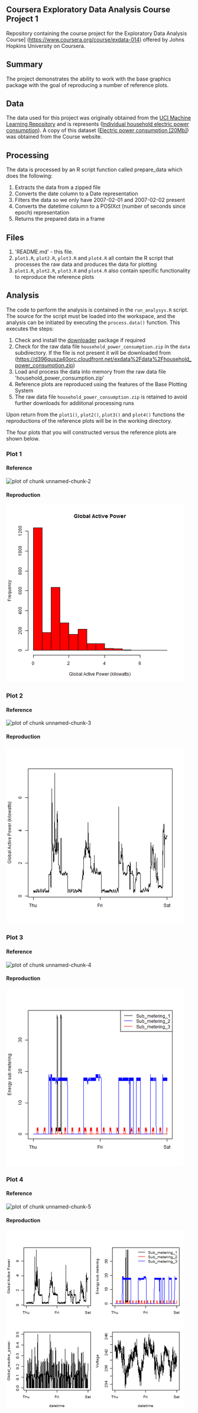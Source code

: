 ## Coursera Exploratory Data Analysis Course Project 1
Repository containing the course project for the Exploratory Data Analysis Course] (https://www.coursera.org/course/exdata-014) offered by Johns Hopkins University on Coursera.

## Summary
The project demonstrates the ability to work with the base graphics package with the goal of reproducing a number of reference plots.

## Data
The data used for this project was originally obtained from the [UCI Machine Learning Repository](http://archive.ics.uci.edu/ml/index.html) and is represents ([Individual household electric power consumption](https://archive.ics.uci.edu/ml/datasets/Individual+household+electric+power+consumption)).  A copy of this dataset ([Electric power consumption [20Mb]](https://d396qusza40orc.cloudfront.net/exdata%2Fdata%2Fhousehold_power_consumption.zip)) was obtained from the Course website.


## Processing
The data is processed by an R script function called prepare_data which does the following:
1. Extracts the data from a zipped file
2. Converts the date column to a Date representation
3. Filters the data so we only have 2007-02-01 and 2007-02-02 present
4. Converts the datetime column to a POSIXct (number of seconds since epoch) representation
5. Returns the prepared data in a frame

## Files
1. 'README.md' - this file.
1. `plot1.R`, `plot2.R`, `plot3.R` and `plot4.R` all contain the R script that processes the raw data and produces the data for plotting
2. `plot1.R`, `plot2.R`, `plot3.R` and `plot4.R` also contain specific functionality to reproduce the reference plots 

## Analysis
The code to perform the analysis is contained in the `run_analysys.R` script.  The source for the script must be loaded into the workspace, and the analysis can be initiated by executing the `process.data()` function.  This executes the steps:
1. Check and install the [downloader](http://cran.r-project.org/web/packages/downloader/index.html) package if required
2. Check for the raw data file `household_power_consumption.zip` in the `data` subdirectory.  If the file is not present it will be downloaded from (https://d396qusza40orc.cloudfront.net/exdata%2Fdata%2Fhousehold_power_consumption.zip)
3. Load and process the data into memory from the raw data file 'household_power_consumption.zip'
4. Reference plots are reproduced using the features of the Base Plotting System
5. The raw data file `household_power_consumption.zip` is retained to avoid further downloads for addiitonal processing runs

Upon return from the `plot1()`, `plot2()`, `plot3()` and `plot4()` functions the reproductions of the reference plots will be in the working directory.


The four plots that you will constructed versus the reference plots are shown below. 

### Plot 1

#### Reference

![plot of chunk unnamed-chunk-2](figure/unnamed-chunk-2.png) 

#### Reproduction

![reproduction of chunk unnamed-chunk-2 plot](plot1.png) 

### Plot 2

#### Reference

![plot of chunk unnamed-chunk-3](figure/unnamed-chunk-3.png) 

#### Reproduction

![reproduction of chunk unnamed-chunk-3 plot](plot2.png) 

### Plot 3

#### Reference

![plot of chunk unnamed-chunk-4](figure/unnamed-chunk-4.png) 

#### Reproduction

![reproduction of chunk unnamed-chunk-4 plot](plot3.png) 

### Plot 4

#### Reference

![plot of chunk unnamed-chunk-5](figure/unnamed-chunk-5.png) 

#### Reproduction

![reproduction of chunk unnamed-chunk-5 plot](plot4.png) 

